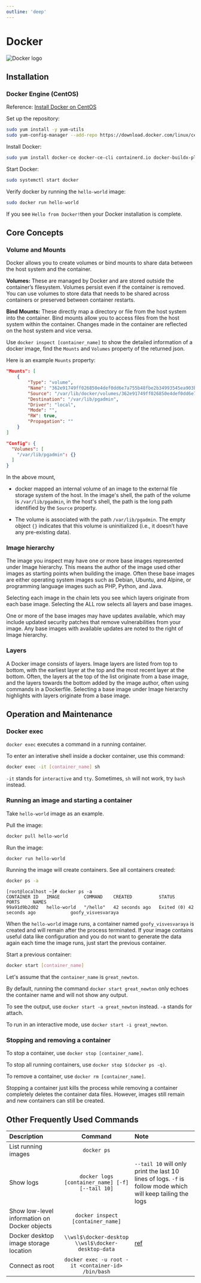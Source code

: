 ```yaml
---
outline: 'deep'
---
```


# Docker

![Docker logo](/images/vaultboy_docker.jpg)

## Installation

### Docker Engine (CentOS)

Reference: [Install Docker on CentOS](https://docs.docker.com/engine/install/centos/)

Set up the repository:

``` bash
sudo yum install -y yum-utils
sudo yum-config-manager --add-repo https://download.docker.com/linux/centos/docker-ce.repo
```

Install Docker:

``` bash
sudo yum install docker-ce docker-ce-cli containerd.io docker-buildx-plugin docker-compose-plugin
```

Start Docker:

``` bash
sudo systemctl start docker
```

Verify docker by running the `hello-world` image:

``` bash
sudo docker run hello-world
```

If you see `Hello from Docker!`then your Docker installation is complete.

## Core Concepts

### Volume and Mounts

Docker allows you to create volumes or bind mounts to share data between the host system and the container.

**Volumes:** These are managed by Docker and are stored outside the container’s filesystem. Volumes persist even if the container is removed. You can use volumes to store data that needs to be shared across containers or preserved between container restarts.

**Bind Mounts:** These directly map a directory or file from the host system into the container. Bind mounts allow you to access files from the host system within the container. Changes made in the container are reflected on the host system and vice versa.

Use `docker inspect [container_name]` to show the detailed information of a docker image, find the `Mounts` and `Volumes` property of the returned json.

Here is an example `Mounts` property:

``` json
"Mounts": [
    {
        "Type": "volume",
        "Name": "362e91749ff026850e4def0dd6e7a755b48fbe2b34993545ea903bfa768a8f0d",
        "Source": "/var/lib/docker/volumes/362e91749ff026850e4def0dd6e7a755b48fbe2b34993545ea903bfa768a8f0d/_data",
        "Destination": "/var/lib/pgadmin",
        "Driver": "local",
        "Mode": "",
        "RW": true,
        "Propagation": ""
    }
]

"Config": {
  "Volumes": [
    "/var/lib/pgadmin": {}
  ]
}
```

In the above mount,
  - docker mapped an internal volume of an image to the external file storage system of the host. In the image's shell, the path of the volume is `/var/lib/pgadmin`, in the host's shell, the path is the long path identified by the `Source` property.

  - The volume is associated with the path `/var/lib/pgadmin`. The empty object `{}` indicates that this volume is uninitialized (i.e., it doesn’t have any pre-existing data).

### Image hierarchy

The image you inspect may have one or more base images represented under Image hierarchy. This means the author of the image used other images as starting points when building the image. Often these base images are either operating system images such as Debian, Ubuntu, and Alpine, or programming language images such as PHP, Python, and Java.

Selecting each image in the chain lets you see which layers originate from each base image. Selecting the ALL row selects all layers and base images.

One or more of the base images may have updates available, which may include updated security patches that remove vulnerabilities from your image. Any base images with available updates are noted to the right of Image hierarchy.

### Layers

A Docker image consists of layers. Image layers are listed from top to bottom, with the earliest layer at the top and the most recent layer at the bottom. Often, the layers at the top of the list originate from a base image, and the layers towards the bottom added by the image author, often using commands in a Dockerfile. Selecting a base image under Image hierarchy highlights with layers originate from a base image.

## Operation and Maintenance

### Docker exec

`docker exec` executes a command in a running container.

To enter an interative shell inside a docker container, use this command: 

``` bash
docker exec -it [container_name] sh
```

`-it` stands for `interactive` and `tty`. Sometimes, `sh` will not work, try `bash` instead.

### Running an image and starting a container

Take `hello-world` image as an example.

Pull the image:

``` bash
docker pull hello-world
```

Run the image:

``` bash
docker run hello-world
```

Running the image will create containers. See all containers created: 

``` bash
docker ps -a
```

```
[root@localhost ~]# docker ps -a
CONTAINER ID   IMAGE         COMMAND    CREATED          STATUS                      PORTS     NAMES
99a91d9b2d02   hello-world   "/hello"   42 seconds ago   Exited (0) 42 seconds ago             goofy_visvesvaraya
```

When the `hello-world` image runs, a container named `goofy_visvesvaraya` is created and will remain after the process terminated.
If your image contains useful data like configuration and you do not want to generate the data again each time the image runs, just start the previous container.

Start a previous container: 

``` bash
docker start [container_name]
```

Let's assume that the `container_name` is `great_newton`.

By default, running the command `docker start great_newton` only echoes the container name and will not show any output.

To see the output, use `docker start -a great_newton` instead. `-a` stands for attach.

To run in an interactive mode, use `docker start -i great_newton`.

### Stopping and removing a container

To stop a container, use `docker stop [container_name]`.

To stop all running containers, use `docker stop $(docker ps -q)`.

To remove a container, use `docker rm [container_name]`.

Stopping a container just kills the process while removing a container completely deletes the container data files. However, images still remain and new containers can still be created.

## Other Frequently Used Commands

| Description | Command | Note |
|:---|:---:|:---|
| List running images | `docker ps` | |
| Show logs | `docker logs [container_name] [-f] [--tail 10]` | `--tail 10` will only print the last 10 lines of logs. `-f` is follow mode which will keep tailing the logs |
| Show low-level information on Docker objects | `docker inspect [container_name]`| |
| Docker desktop image storage location | `\\wsl$\docker-desktop` `\\wsl$\docker-desktop-data` | [ref](https://stackoverflow.com/questions/62380124/where-docker-image-is-stored-with-docker-desktop-for-windows) |
| Connect as root | `docker exec -u root -it <container-id> /bin/bash` | |
